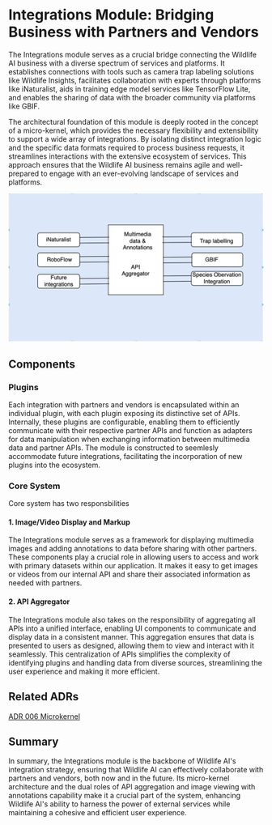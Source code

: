 # Integrations Module: Bridging Business with Partners and Vendors

The Integrations module serves as a crucial bridge connecting the Wildlife AI business with a diverse spectrum of services and platforms. It establishes connections with tools such as camera trap labeling solutions like Wildlife Insights, facilitates collaboration with experts through platforms like iNaturalist, aids in training edge model services like TensorFlow Lite, and enables the sharing of data with the broader community via platforms like GBIF.

The architectural foundation of this module is deeply rooted in the concept of a micro-kernel, which provides the necessary flexibility and extensibility to support a wide array of integrations. By isolating distinct integration logic and the specific data formats required to process business requests, it streamlines interactions with the extensive ecosystem of services. This approach ensures that the Wildlife AI business remains agile and well-prepared to engage with an ever-evolving landscape of services and platforms.

![Integrations module](../figures/integrations-module.png "Integrations module")

## Components

### Plugins

Each integration with partners and vendors is encapsulated within an individual plugin, with each plugin exposing its distinctive set of APIs. Internally, these plugins are configurable, enabling them to efficiently communicate with their respective partner APIs and function as adapters for data manipulation when exchanging information between multimedia data and partner APIs. The module is constructed to seemlesly accommodate future integrations, facilitating the incorporation of new plugins into the ecosystem.

### Core System
Core system has two responsbilities

#### 1. Image/Video Display and Markup

The Integrations module serves as a framework for displaying multimedia images and adding annotations to data before sharing with other partners. These components play a crucial role in allowing users to access and work with primary datasets within our application. It makes it easy to get images or videos from our internal API and share their associated information as needed with partners.

#### 2. API Aggregator

The Integrations module also takes on the responsibility of aggregating all APIs into a unified interface, enabling UI components to communicate and display data in a consistent manner. This aggregation ensures that data is presented to users as designed, allowing them to view and interact with it seamlessly. This centralization of APIs simplifies the complexity of identifying plugins and handling data from diverse sources, streamlining the user experience and making it more efficient.

## Related ADRs
[ADR 006 Microkernel](../ADRs/ADR006-MicroKernel.md)

## Summary
In summary, the Integrations module is the backbone of Wildlife AI's integration strategy, ensuring that Wildlife AI can effectively collaborate with partners and vendors, both now and in the future. Its micro-kernel architecture and the dual roles of API aggregation and image viewing with annotations capability make it a crucial part of the system, enhancing Wildlife AI's ability to harness the power of external services while maintaining a cohesive and efficient user experience.